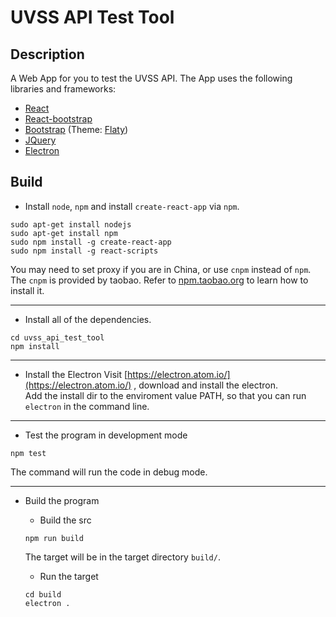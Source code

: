 # UVSS API Test Tool

## Description

A Web App for you to test the UVSS API. The App uses the following libraries and frameworks:

* [React](https://facebook.github.io/react/)
* [React-bootstrap](https://react-bootstrap.github.io/)
* [Bootstrap](http://getbootstrap.com/) (Theme: [Flaty](http://bootswatch.com/flatly/))
* [JQuery](http://jquery.com/)
* [Electron](https://electron.atom.io/)

## Build

* Install `node`, `npm` and install `create-react-app` via `npm`.
``` shell
sudo apt-get install nodejs
sudo apt-get install npm
sudo npm install -g create-react-app
sudo npm install -g react-scripts
```
You may need to set proxy if you are in China, or use `cnpm` instead of `npm`. 
The `cnpm` is provided by taobao.
Refer to [npm.taobao.org](https://npm.taobao.org) to learn how to install it.

----

* Install all of the dependencies.
``` shell
cd uvss_api_test_tool
npm install 
```

----

* Install the Electron
Visit [https://electron.atom.io/](https://electron.atom.io/) , download and install the electron.  
Add the install dir to the enviroment value PATH, so that you can run `electron` in the command line.  

----

* Test the program in development mode
``` shell
npm test
```
The command will run the code in debug mode.

----

* Build the program
  * Build the src
  ``` shell
  npm run build
  ```
  The target will be in the target directory `build/`.

  * Run the target
  ```shell
  cd build
  electron .
  ```